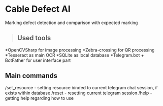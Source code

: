 # Cable Defect AI

Marking defect detection and comparison with expected marking

> ## Used tools
*OpenCVSharp for image processing
*Zebra-crossing for QR processing
*Tesseract as main OCR
*SQLite as local database
*Telegram.bot + BotFather for user interface part
## Main commands
/set_resource - setting resource binded to current telegram chat session, if exists within database
/reset - resetting current telegram session
/help - getting help regarding how to use
